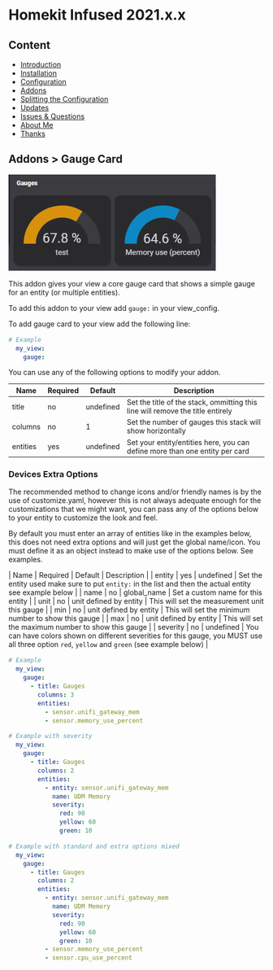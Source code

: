 # Homekit Infused 2021.x.x

## Content
- [Introduction](../index.md)
- [Installation](../installation.md)
- [Configuration](../configuration.md)
- [Addons](../addons.md)
- [Splitting the Configuration](../splitting-the-config.md)
- [Updates](../updates.md)
- [Issues & Questions](../issues.md)
- [About Me](../about.md)
- [Thanks](../thanks.md)

## Addons > Gauge Card

![Homekit Infused](../images/gauge-card.png)

This addon gives your view a core gauge card that shows a simple gauge for an entity (or multiple entities).

To add this addon to your view add `gauge:` in your view_config.

To add gauge card to your view add the following line:

```yaml
# Example
  my_view:
    gauge:
```
You can use any of the following options to modify your addon.

| Name | Required | Default | Description |
|----------------------------------|-------------|----------------------|-----------------------------------------------------------------------------------------------------------------------------------------------------------------------------------|
| title | no | undefined | Set the title of the stack, ommitting this line will remove the title entirely |
| columns | no | 1 | Set the number of gauges this stack will show horizontally |
| entities | yes | undefined | Set your entity/entities here, you can define more than one entity per card |

### Devices Extra Options
The recommended method to change icons and/or friendly names is by the use of customize.yaml, however this is not always adequate enough for the customizations that we might want, you can pass any of the options below to your entity to customize the look and feel.

By default you must enter an array of entities like in the examples below, this does not need extra options and will just get the global name/icon.
You must define it as an object instead to make use of the options below. See examples.

| Name | Required | Default | Description |
| entity | yes | undefined | Set the entity used make sure to put `entity:` in the list and then the actual entity see example below |
| name | no | global_name | Set a custom name for this entity |
| unit | no | unit defined by entity | This will set the measurement unit this gauge |
| min | no | unit defined by entity | This will set the minimum number to show this gauge |
| max | no | unit defined by entity | This will set the maximum number to show this gauge |
| severity | no | undefined | You can have colors shown on different severities for this gauge, you MUST use all three option `red`, `yellow` and `green` (see example below) |

```yaml
# Example
  my_view:
    gauge:
      - title: Gauges
        columns: 3
        entities:
          - sensor.unifi_gateway_mem
          - sensor.memory_use_percent
``` 
```yaml
# Example with severity
  my_view:
    gauge:
      - title: Gauges
        columns: 2
        entities:
          - entity: sensor.unifi_gateway_mem
            name: UDM Memory
            severity:
              red: 90
              yellow: 60
              green: 10
```
```yaml
# Example with standard and extra options mixed
  my_view:
    gauge:
      - title: Gauges
        columns: 2
        entities:
          - entity: sensor.unifi_gateway_mem
            name: UDM Memory
            severity:
              red: 90
              yellow: 60
              green: 10
          - sensor.memory_use_percent
          - sensor.cpu_use_percent
```